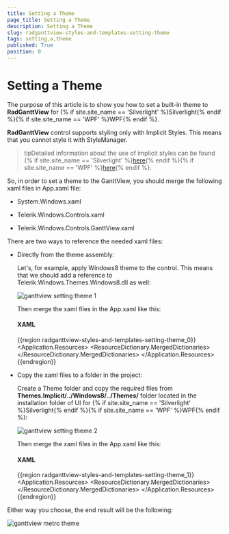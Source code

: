 ```yaml
---
title: Setting a Theme
page_title: Setting a Theme
description: Setting a Theme
slug: radganttview-styles-and-templates-setting-theme
tags: setting,a,theme
published: True
position: 0
---
```


# Setting a Theme

The purpose of this article is to show you how to set a built-in theme to __RadGanttView__ for {% if site.site_name == 'Silverlight' %}Silverlight{% endif %}{% if site.site_name == 'WPF' %}WPF{% endif %}.

__RadGanttView__ control supports styling only with Implicit Styles. This means that you cannot style it with StyleManager.

>tipDetailed information about the use of implicit styles can be found {% if site.site_name == 'Silverlight' %}[here](http://www.telerik.com/help/silverlight/styling-apperance-implicit-styles-overview.html){% endif %}{% if site.site_name == 'WPF' %}[here](http://www.telerik.com/help/wpf/styling-apperance-implicit-styles-overview.html){% endif %}.

So, in order to set a theme to the GanttView, you should merge the following xaml files in App.xaml file:

* System.Windows.xaml

* Telerik.Windows.Controls.xaml

* Telerik.Windows.Controls.GanttView.xaml

There are two ways to reference the needed xaml files:

* Directly from the theme assembly:

	Let's, for example, apply Windows8 theme to the control. This means that we should add a reference to Telerik.Windows.Themes.Windows8.dll as well:

	![ganttview setting theme 1](images/ganttview_setting_theme_1.png)

	Then merge the xaml files in the App.xaml like this:

	#### __XAML__

	{{region radganttview-styles-and-templates-setting-theme_0}}
		<Application.Resources>
			<ResourceDictionary>
				<ResourceDictionary.MergedDictionaries>
					<ResourceDictionary Source="/Telerik.Windows.Themes.Windows8;component/Themes/System.Windows.xaml"/>
					<ResourceDictionary Source="/Telerik.Windows.Themes.Windows8;component/Themes/Telerik.Windows.Controls.xaml"/>
					<ResourceDictionary Source="/Telerik.Windows.Themes.Windows8;component/Themes/Telerik.Windows.Controls.GanttView.xaml"/>
				</ResourceDictionary.MergedDictionaries>
			</ResourceDictionary>
		</Application.Resources>
	{{endregion}}

* Copy the xaml files to a folder in the project:

	Create a Theme folder and copy the required files from __Themes.Implicit/../Windows8/../Themes/__ folder located in the installation folder of UI for {% if site.site_name == 'Silverlight' %}Silverlight{% endif %}{% if site.site_name == 'WPF' %}WPF{% endif %}:
	
	![ganttview setting theme 2](images/ganttview_setting_theme_2.png)
	
	Then merge the xaml files in the App.xaml like this:

	#### __XAML__

	{{region radganttview-styles-and-templates-setting-theme_1}}
		<Application.Resources>
			<ResourceDictionary>
				<ResourceDictionary.MergedDictionaries>
					<ResourceDictionary Source="Themes/System.Windows.xaml" />
					<ResourceDictionary Source="Themes/Telerik.Windows.Controls.xaml" />
					<ResourceDictionary Source="Themes/Telerik.Windows.Controls.GanttView.xaml" />
				</ResourceDictionary.MergedDictionaries>
			</ResourceDictionary>
		</Application.Resources>
	{{endregion}}

Either way you choose, the end result will be the following:

![ganttview metro theme](images/ganttview_metro_theme.png)
